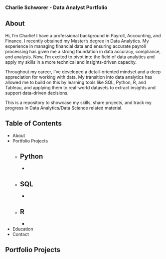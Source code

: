 ### Charlie Schworer - Data Analyst Portfolio
## About
Hi, I’m Charlie! I have a professional background in Payroll, Accounting, and Finance. I recently obtained my Master’s degree in Data Analytics. My experience in managing financial data and ensuring accurate payroll processing has given me a strong foundation in data accuracy, compliance, and analysis. Now, I’m excited to pivot into the field of data analytics and apply my skills in a more technical and insights-driven capacity.

Throughout my career, I’ve developed a detail-oriented mindset and a deep appreciation for working with data. My transition into data analytics has allowed me to build on this by learning tools like SQL, Python, R, and Tableau, and applying them to real-world datasets to extract insights and support data-driven decisions. 


This is a repository to showcase my skills, share projects, and track my progress in Data Analytics/Data Science related material. 

## Table of Contents
- About
- Portfolio Projects
  - Python
    -
    -
  - SQL
    -
    -
  - R
    -
    -
- Education
- Contact

## Portfolio Projects

